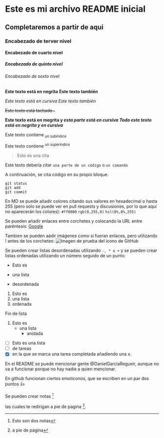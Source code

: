 # Este es mi archivo README inicial
## Completaremos a partir de aqui
### Encabezado de terver nivel
#### Encabezado de cuarto nivel
##### Encabezado de quinto nivel
###### Encabezado de sexto nivel

**Este texto está en negrita**
__Este texto también__

*Este texto está en cursiva*
_Este texto también_

~~Este texto está tachado~~~

**Este texto está en megrita y _esta parte está en cursiva_**
***Todo este texto está en negrita y en cursiva***

Este texto contiene <sub>un subíndice</sub>

Este texto contiene <sup>un superíndice</sup>

> Esto es una cita

Este texto debería citar `una parte de un código` o `un comando`

A continuación, se cita código en su propio bloque.

```
git status
git add
git commit
```

En MD se puede añadir colores citando sus valores en hexadecimal o hasta 255 (pero solo se puede ver en pull requests y discusiones, por lo que aquí no aparecerán los colores): `#ff0000` `rgb(0,255,0)` `hsl(0%,0%,255)`

Se pueden añadir enlaces entre corchetes y colocando la URL entre paréntesis: [Google](https://www.google.com/?hl=es)

Tambien se pueden aádir imágenes como si fueran enlaces, pero utilizando ! antes de los corchetes: 
![Imagen de prueba del icono de GitHub](https://github.com/DanielGarciaRegueira/OtroProyecto/assets/166493835/8e4a8fcb-4b11-454f-abe2-9db3d11af9f6)

Se pueden crear listas desordenadas utilizando `-, * o +` y se pueden crear listas ordenadas utilizando un número seguido de un punto:

- Esto es
* una lista
+ desordenada

1. Esto es
2. una lista
3. ordenada

Fin de lista

1. Esto es
   - una lista
     - anidada

- [ ] Esto es una lista
- [ ] de tareas
- [x] en la que se marca una tarea completada añadiendo una x.

En el README se puede mencionar gente @DanielGarciaRegueir, aunque no va a funcionar porque no hay nadie a quien mencionar.

En github funcionan ciertos emoticonos, que se escriben en un par dos puntos :+1:

Se pueden crear notas [^1]

las cuales te redirigan a pie de pagina [^2].

[^1]: Esto son dos notas
[^2]: a pie de página




